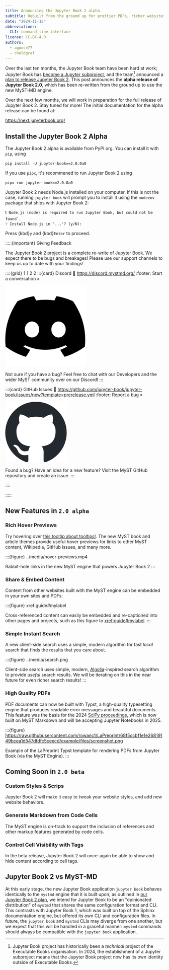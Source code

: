 ```yaml
---
title: Announcing the Jupyter Book 2 alpha
subtitle: Rebuilt from the ground up for prettier PDFs, richer websites, and better tooling.
date: "2024-11-15"
abbreviations:
  CLI: command-line interface
license: CC-BY-4.0
authors:
  - agoose77
  - choldgraf
---
```


Over the last ten months, the Jupyter Book team have been hard at work; Jupyter Book has [become a Jupyter subproject](https://github.com/jupyter/governance/pull/229), and the team[^jb-eb] announced a [plan to release Jupyter Book 2][plan]. This post announces the **alpha release of Jupyter Book 2.0**, which has been re-written from the ground up to use the new MyST-MD engine.

Over the next few months, we will work in preparation for the full release of Jupyter Book 2. Stay tuned for more! The initial documentation for the alpha release can be found at:

<https://next.jupyterbook.org/>

## Install the Jupyter Book 2 Alpha

The Jupyter Book 2 alpha is available from PyPI.org. You can install it with `pip`, using

```shell
pip install -U jupyter-book==2.0.0a0
```

If you use `pipx`, it's recommened to run Jupyter Book 2 using

```shell
pipx run jupyter-book==2.0.0a0
```

Jupyter Book 2 needs Node.js installed on your computer. If this is not the case, running `jupyter book` will prompt you to install it using the `nodeenv` package that ships with Jupyter Book 2:

```
❗ Node.js (node) is required to run Jupyter Book, but could not be found`.
❔ Install Node.js in '...'? (y/N):
```

Press {kbd}`y` and {kbd}`Enter` to proceed.

:::::{important} Giving Feedback

The Jupyter Book 2 project is a complete re-write of Jupyter Book. We expect there to be bugs and breakages! Please use our support channels to keep us up to date with your findings!

::::{grid} 1 1 2 2
:::{card} Discord
:link: https://discord.mystmd.org/
:footer: Start a conversation »

![](https://raw.githubusercontent.com/jupyter-book/jupyter-book/refs/heads/next/docs/media/images/discord-mark-black.svg)

Not sure if you have a bug? Feel free to chat with our Developers and the wider MyST community over on our Discord!
:::

:::{card} GitHub Issues
:link: https://github.com/jupyter-book/jupyter-book/issues/new?template=prerelease.yml
:footer: Report a bug »

![](https://raw.githubusercontent.com/jupyter-book/jupyter-book/refs/heads/next/docs/media/images/github-mark.svg)

Found a bug? Have an idea for a new feature? Visit the MyST GitHub repository and create an issue.
:::

::::

:::::

## New Features in `2.0 alpha`

### Rich Hover Previews

Try hovering over [this tooltip about tooltips!](https://en.wikipedia.org/wiki/Tooltip). The new MyST book and article themes provide useful hover previews for links to other MyST content, Wikipedia, GitHub issues, and many more.

:::{figure} ../media/hover-previews.mp4

Rabbit-hole links in the new MyST engine that powers Jupyter Book 2
:::

### Share & Embed Content

Content from other websites built with the MyST engine can be embedded in your own sites and PDFs:

:::{figure} xref:guide#mylabel

Cross-referenced content can easily be embedded and re-captioned into other pages and projects, such as this figure to <xref:guide#mylabel>.
:::

### Simple Instant Search

A new client-side search uses a simple, modern algorithm for fast _local_ search that finds the results that you care about.

:::{figure} ../media/search.png

Client-side search uses simple, modern, [Algolia](https://algolia.com)-inspired search algorithm to provide _useful_ search results. We will be iterating on this in the near future for even richer search results!
:::

### High Quality PDFs

PDF documents can now be built with Typst, a high-quality typesetting engine that produces readable error messages and beautiful documents. This feature was the basis for the 2024 [SciPy proceedings][proceedings], which is now built on MyST Markdown and will be accepting Jupyter Notebooks in 2025.

:::{figure} https://raw.githubusercontent.com/rowanc1/LaPreprint/68f5ccbf1e1e26819149bcea1d547dfdfc5ceecd/example/files/screenshot.png

Example of the LaPreprint Typst template for rendering PDFs from Jupyter Book (via the MyST Engine).
:::

## Coming Soon in `2.0 beta`

### Custom Styles & Scrips

Jupyter Book 2 will make it easy to tweak your website styles, and add new website behaviors.

### Generate Markdown from Code Cells

The MyST engine is on-track to support the inclusion of references and other markup features generated by code cells.

### Control Cell Visibility with Tags

In the beta release, Jupyter Book 2 will once-again be able to show and hide content according to cell tags.

## Jupyter Book 2 vs MyST-MD

At this early stage, the new Jupyter Book application `jupyter book` behaves identically to the `mystmd` engine that it is built upon; as outlined in [our Jupyter Book 2 plan][plan], we intend for Jupyter Book to be an "opinionated distribution" of `mystmd` that shares the same configuration format and CLI. This contrasts with Jupyter Book 1, which was built on top of the Sphinx documentation engine, but offered its own CLI and configuration files. In future, the `jupyter book` and `mystmd` CLIs may diverge from one another, but we expect that this will be handled in a graceful manner: `mystmd` commands should always be compatible with the `jupyter book` application.

[proceedings]: https://proceedings.scipy.org
[plan]: https://executablebooks.org/en/latest/blog/2024-05-20-jupyter-book-myst/

[^jb-eb]: Jupyter Book project has historically been a _technical_ project of the Executable Books organisation. In 2024, the establishment of a Jupyter subproject means that the Jupyter Book project now has its own identity outside of Executable Books.
